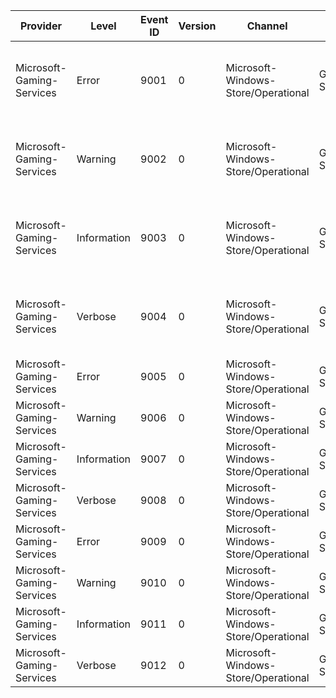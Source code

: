 Provider                   |  Level        |  Event ID  |  Version  |  Channel                              |  Task             |  Opcode   |  Keyword         |  Message
---------------------------|---------------|------------|-----------|---------------------------------------|-------------------|-----------|------------------|----------------------------------------------------------------------------------
Microsoft-Gaming-Services  |  Error        |  9001      |  0        |  Microsoft-Windows-Store/Operational  |  Gaming Services  |  Error    |  GamingServices  |  {Message}Error: {Error Code}Function: {Function}Source: {Source} ({Line Number})
Microsoft-Gaming-Services  |  Warning      |  9002      |  0        |  Microsoft-Windows-Store/Operational  |  Gaming Services  |  Warning  |  GamingServices  |  {Message}Error: {Error Code}Function: {Function}Source: {Source} ({Line Number})
Microsoft-Gaming-Services  |  Information  |  9003      |  0        |  Microsoft-Windows-Store/Operational  |  Gaming Services  |  Info     |  GamingServices  |  {Message}Error: {Error Code}Function: {Function}Source: {Source} ({Line Number})
Microsoft-Gaming-Services  |  Verbose      |  9004      |  0        |  Microsoft-Windows-Store/Operational  |  Gaming Services  |  Verbose  |  GamingServices  |  {Message}Error: {Error Code}Function: {Function}Source: {Source} ({Line Number})
Microsoft-Gaming-Services  |  Error        |  9005      |  0        |  Microsoft-Windows-Store/Operational  |  Gaming Services  |  Error    |  GamingServices  |  {Message}Status: {Error Code}
Microsoft-Gaming-Services  |  Warning      |  9006      |  0        |  Microsoft-Windows-Store/Operational  |  Gaming Services  |  Warning  |  GamingServices  |  {Message}Status: {Error Code}
Microsoft-Gaming-Services  |  Information  |  9007      |  0        |  Microsoft-Windows-Store/Operational  |  Gaming Services  |  Info     |  GamingServices  |  {Message}Status: {Error Code}
Microsoft-Gaming-Services  |  Verbose      |  9008      |  0        |  Microsoft-Windows-Store/Operational  |  Gaming Services  |  Verbose  |  GamingServices  |  {Message}Status: {Error Code}
Microsoft-Gaming-Services  |  Error        |  9009      |  0        |  Microsoft-Windows-Store/Operational  |  Gaming Services  |  Error    |  GamingServices  |  {Message}Status: {Error Code}
Microsoft-Gaming-Services  |  Warning      |  9010      |  0        |  Microsoft-Windows-Store/Operational  |  Gaming Services  |  Warning  |  GamingServices  |  {Message}Status: {Error Code}
Microsoft-Gaming-Services  |  Information  |  9011      |  0        |  Microsoft-Windows-Store/Operational  |  Gaming Services  |  Info     |  GamingServices  |  {Message}Status: {Error Code}
Microsoft-Gaming-Services  |  Verbose      |  9012      |  0        |  Microsoft-Windows-Store/Operational  |  Gaming Services  |  Verbose  |  GamingServices  |  {Message}Status: {Error Code}